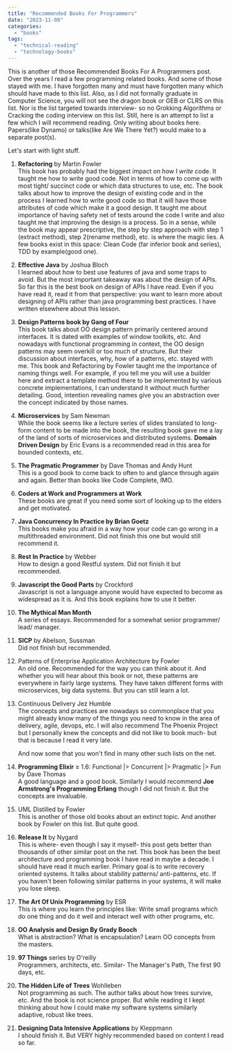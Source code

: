 ```yaml
---
title: "Recommended Books For Programmers"
date: "2023-11-08"
categories: 
  - "books"
tags: 
  - "technical-reading"
  - "technology-books"
---
```


This is another of those Recommended Books For A Programmers post. Over the years I read a few programming related books. And some of those stayed with me. I have forgotten many and must have forgotten many which should have made to this list. Also, as I did not formally graduate in Computer Science, you will not see the dragon book or GEB or CLRS on this list. Nor is the list targeted towards interview- so no Grokking Algorithms or Cracking the coding interview on this list. Still, here is an attempt to list a few which I will recommend reading. Only writing about books here. Papers(like Dynamo) or talks(like Are We There Yet?) would make to a separate post(s).

Let's start with light stuff.

1. **Refactoring** by Martin Fowler  
    This book has probably had the biggest impact on how I _write_ code. It taught me how to write good code. Not in terms of how to come up with most tight/ succinct code or which data structures to use, etc. The book talks about how to improve the design of existing code and in the process I learned how to write good code so that it will have those attributes of code which make it a good design. It taught me about importance of having safety net of tests around the code I write and also taught me that improving the design is a process. So in a sense, while the book may appear prescriptive, the step by step approach with step 1 (extract method), step 2(rename method), etc. is where the magic lies. A few books exist in this space: Clean Code (far inferior book and series), TDD by example(good one).

3. **Effective Java** by Joshua Bloch  
    I learned about how to best use features of java and some traps to avoid. But the most important takeaway was about the design of APIs. So far this is the best book on design of APIs I have read. Even if you have read it, read it from that perspective: you want to learn more about designing of APIs rather than java programming best practices. I have written elsewhere about this lesson.

5. **Design Patterns book by Gang of Four**  
    This book talks about OO design pattern primarily centered around interfaces. It is dated with examples of window toolkits, etc. And nowadays with functional programming in context, the OO design patterns may seem overkill or too much of structure. But their discussion about interfaces, why, how of a patterns, etc. stayed with me. This book and Refactoring by Fowler taught me the importance of naming things well. For example, if you tell me you will use a builder here and extract a template method there to be implemented by various concrete implementations, I can understand it without much further detailing. Good, intention revealing names give you an abstraction over the concept indicated by those names.

7. **Microservices** by Sam Newman  
    While the book seems like a lecture series of slides translated to long-form content to be made into the book, the resulting book gave me a lay of the land of sorts of microservices and distributed systems. **Domain Driven Design** by Eric Evans is a recommended read in this area for bounded contexts, etc.

9. **The Pragmatic Programmer** by Dave Thomas and Andy Hunt  
    This is a good book to come back to often to and glance through again and again. Better than books like Code Complete, IMO.

11. **Coders at Work and Programmers at Work**  
    These books are great if you need some sort of looking up to the elders and get motivated.

13. **Java Concurrency In Practice by Brian Goetz**  
    This books make you afraid in a way how your code can go wrong in a multithreaded environment. Did not finish this one but would still recommend it.

15. **Rest In Practice** by Webber  
    How to design a good Restful system. Did not finish it but recommended.

17. **Javascript the Good Parts** by Crockford  
    Javascript is not a language anyone would have expected to become as widespread as it is. And this book explains how to use it better.

19. **The Mythical Man Month**  
    A series of essays. Recommended for a somewhat senior programmer/ lead/ manager.

21. **SICP** by Abelson, Sussman  
    Did not finish but recommended.

23. Patterns of Enterprise Application Architecture by Fowler  
    An old one. Recommended for the way you can think about it. And whether you will hear about this book or not, these patterns are everywhere in fairly large systems. They have taken different forms with microservices, big data systems. But you can still learn a lot.

25. Continuous Delivery Jez Humble  
    The concepts and practices are nowadays so commonplace that you might already know many of the things you need to know in the area of delivery, agile, devops, etc. I will also recommend The Phoenix Project but I personally knew the concepts and did not like to book much- but that is because I read it very late.  
      
    And now some that you won't find in many other such lists on the net.

27. **Programming Elixir** ≥ 1.6: Functional |> Concurrent |> Pragmatic |> Fun by Dave Thomas  
    A good language and a good book. Similarly I would recommend **Joe Armstrong's Programming Erlang** though I did not finish it. But the concepts are invaluable.

29. UML Distilled by Fowler  
    This is another of those old books about an extinct topic. And another book by Fowler on this list. But quite good.

31. **Release It** by Nygard  
    This is where- even though I say it myself- this post gets better than thousands of other similar post on the net. This book has been the best architecture and programming book I have read in maybe a decade. I should have read it much earlier. Primary goal is to write recovery oriented systems. It talks about stability patterns/ anti-patterns, etc. If you haven't been following similar patterns in your systems, it will make you lose sleep.

33. **The Art Of Unix Programming** by ESR  
    This is where you learn the principles like: Write small programs which do one thing and do it well and interact well with other programs, etc.

35. **OO Analysis and Design By Grady Booch**  
    What is abstraction? What is encapsulation? Learn OO concepts from the masters.

37. **97 Things** series by O'reilly  
    Programmers, architects, etc. Similar- The Manager's Path, The first 90 days, etc.

39. **The Hidden Life of Trees** Wohlleben  
    Not programming as such. The author talks about how trees survive, etc. And the book is not science proper. But while reading it I kept thinking about how I could make my software systems similarly adaptive, robust like trees.

41. **Designing Data Intensive Applications** by Kleppmann  
    I should finish it. But VERY highly recommended based on content I read so far.
